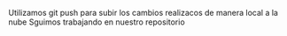 Utilizamos git push para subir los cambios
realizacos de manera local a la nube
Sguimos trabajando en nuestro repositorio